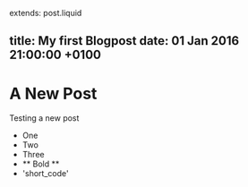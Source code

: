 extends: post.liquid

title:   My first Blogpost
date:    01 Jan 2016 21:00:00 +0100
---

# A New Post

Testing a new post

 - One
 - Two
 - Three
 - ** Bold **
 - 'short_code'
